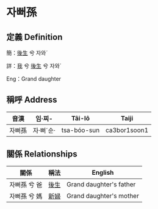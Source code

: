# 자뻐孫
## 定義 Definition
簡：[後生](member19.md) 兮 자와ˊ

詳：[我](member1.md) 兮 [後生](member19.md) 兮 자와ˊ

Eng：Grand daughter

## 稱呼 Address

音漢 | 임·찌- | Tâi-lô | Taiji
--- | --- | --- | --- 
자뻐孫 | 자·뻐ˊ순· | tsa-bóo-sun | ca3bor1soon1 


## 關係 Relationships

關係 | 稱法 | English
--- | --- | --- 
자뻐孫 兮 爸 | [後生](member19.md) | Grand daughter's father
자뻐孫 兮 媽 | [新婦](member52.md) | Grand daughter's mother
